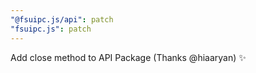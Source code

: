 ```yaml
---
"@fsuipc.js/api": patch
"fsuipc.js": patch
---
```


Add close method to API Package (Thanks @hiaaryan) ✨
